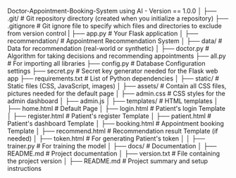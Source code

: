 Doctor-Appointment-Booking-System using AI - Version == 1.0.0
│
├── .git/                 # Git repository directory (created when you initialize a repository)
├── .gitignore            # Git ignore file to specify which files and directories to exclude from version control
|
├── app.py                # Your Flask application
│
├── recommendation/   # Appointment Recommendation System
│        ├── data/        # Data for recommendation (real-world or synthetic)
│        ├── doctor.py    # Algorithm for taking decisions and recommending appointments
├── all.py            # For importing all libraries
├── config.py         # Database Configuration settings
├── secret.py         # Secret key generator needed for the Flask web app
├── requirements.txt  # List of Python dependencies
│
├── static/               # Static files (CSS, JavaScript, images)
│   ├── assets/           # Contain all CSS files, pictures needed for the default page
│   ├── admin.css         # CSS styles for the admin dashboard
│   ├── admin.js
│
├── templates/            # HTML templates
│   ├── home.html         # Default Page
│   ├── login.html        # Patient's login Template
│   ├── register.html     # Patient's register Template
│   ├── patient.html      # Patient's dashboard Template
│   ├── booking.html      # Appointment booking Template
│   ├── recommend.html    # Recommendation result Template (if needed)
│   ├── token.html        # For generating Patient's token
│
│
├── trainer.py            # For training the model
│
├── docs/                 # Documentation
│   ├── README.md         # Project documentation
│
├── version.txt           # File containing the project version 
│
├── README.md             # Project summary and setup instructions
